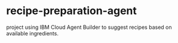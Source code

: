 # recipe-preparation-agent
 project using IBM Cloud Agent Builder to suggest recipes based on available ingredients.
